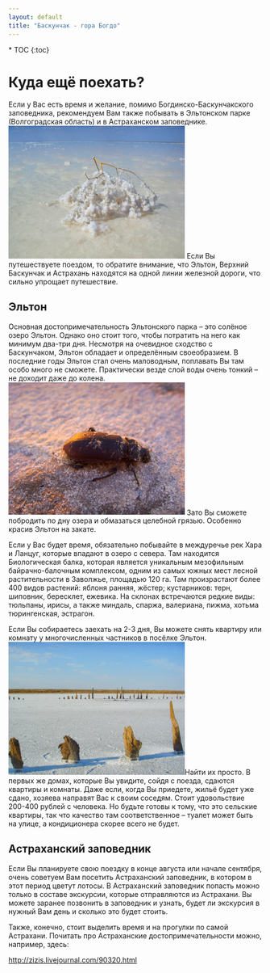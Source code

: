 ```yaml
---
layout: default
title: "Баскунчак - гора Богдо"
---
```


<nav class="nav affix navbar-nav toc-wrapper" markdown='1'>
* TOC
{:toc}
</nav>

Куда ещё поехать?
=================

Если у Вас есть время и желание, помимо Богдинско-Баскунчакского заповедника, рекомендуем Вам также побывать в Эльтонском парке (Волгоградская область) и в Астраханском заповеднике. <a href="/4e.jpg"><img src="/4e.jpg" width="350" class="img-responsive pull-light"/></a> Если Вы путешествуете поездом, то обратите внимание, что Эльтон, Верхний Баскунчак и Астрахань находятся на одной линии железной дороги, что сильно упрощает путешествие.

Эльтон
------

Основная достопримечательность Эльтонского парка – это солёное озеро Эльтон. Однако оно стоит того, чтобы потратить на него как минимум два-три дня. Несмотря на очевидное сходство с Баскунчаком, Эльтон обладает и определённым своеобразием. В последние годы Эльтон стал очень маловодным, поплавать Вы там особо много не сможете. Практически везде слой воды очень тонкий – не доходит даже до колена. <a href="/3e.jpg"><img src="/3e.jpg" width="350" class="img-responsive pull-right"/></a> Зато Вы сможете побродить по дну озера и обмазаться целебной грязью. Особенно красив Эльтон на закате.

Если у Вас будет время, обязательно побывайте в междуречье рек Хара и Ланцуг, которые впадают в озеро с севера. Там находится Биологическая балка, которая является уникальным мезофильным байрачно-балочным комплексом, одним из самых южных мест лесной растительности в Заволжье, площадью 120 га. Там произрастают более 400 видов растений: яблоня ранняя, жёстер; кустарников: терн, шиповник, бересклет, ежевика. На склонах встречаются редкие виды: тюльпаны, ирисы, а также миндаль, спаржа, валериана, пижма, хотьма тюрингенская, эстрагон.

Если Вы собираетесь заехать на 2-3 дня, Вы можете снять квартиру или комнату у многочисленных частников в посёлке Эльтон. <a href="/2e.jpg"><img src="/2e.jpg" width="350" class="img-responsive pull-light"/></a>Найти их просто. В первых же домах, которые Вы увидите, сойдя с поезда, сдаются квартиры и комнаты. Даже если, когда Вы приедете, жильё будет уже сдано, хозяева направят Вас к своим соседям. Стоит удовольствие 200-400 рублей с человека. Но будьте готовы к тому, что это сельские квартиры, так что качество там соответственное – туалет может быть на улице, а кондиционера скорее всего не будет.

Астраханский заповедник
-----------------------

Если Вы планируете свою поездку в конце августа или начале сентября, очень советуем Вам посетить Астраханский заповедник, в котором в этот период цветут лотосы. В Астраханский заповедник попасть можно только в составе экскурсии, которые отправляются из Астрахани. Вы можете заранее позвонить в заповедник и узнать, будет ли экскурсия в нужный Вам день и сколько это будет стоить.

Также, конечно, стоит выделить время и на прогулки по самой Астрахани. Почитать про Астраханские достопримечательности можно, например, здесь:

http://zizis.livejournal.com/90320.html
